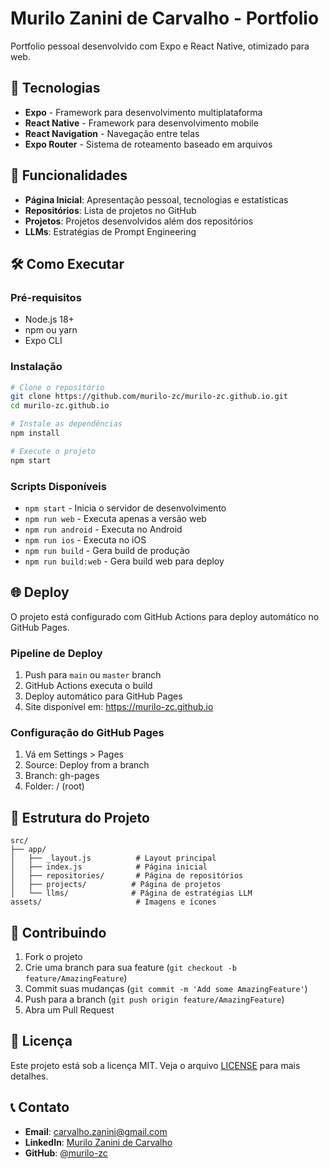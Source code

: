 # Murilo Zanini de Carvalho - Portfolio

Portfolio pessoal desenvolvido com Expo e React Native, otimizado para web.

## 🚀 Tecnologias

- **Expo** - Framework para desenvolvimento multiplataforma
- **React Native** - Framework para desenvolvimento mobile
- **React Navigation** - Navegação entre telas
- **Expo Router** - Sistema de roteamento baseado em arquivos

## 📱 Funcionalidades

- **Página Inicial**: Apresentação pessoal, tecnologias e estatísticas
- **Repositórios**: Lista de projetos no GitHub
- **Projetos**: Projetos desenvolvidos além dos repositórios
- **LLMs**: Estratégias de Prompt Engineering

## 🛠️ Como Executar

### Pré-requisitos
- Node.js 18+
- npm ou yarn
- Expo CLI

### Instalação
```bash
# Clone o repositório
git clone https://github.com/murilo-zc/murilo-zc.github.io.git
cd murilo-zc.github.io

# Instale as dependências
npm install

# Execute o projeto
npm start
```

### Scripts Disponíveis
- `npm start` - Inicia o servidor de desenvolvimento
- `npm run web` - Executa apenas a versão web
- `npm run android` - Executa no Android
- `npm run ios` - Executa no iOS
- `npm run build` - Gera build de produção
- `npm run build:web` - Gera build web para deploy

## 🌐 Deploy

O projeto está configurado com GitHub Actions para deploy automático no GitHub Pages.

### Pipeline de Deploy
1. Push para `main` ou `master` branch
2. GitHub Actions executa o build
3. Deploy automático para GitHub Pages
4. Site disponível em: https://murilo-zc.github.io

### Configuração do GitHub Pages
1. Vá em Settings > Pages
2. Source: Deploy from a branch
3. Branch: gh-pages
4. Folder: / (root)

## 📁 Estrutura do Projeto

```
src/
├── app/
│   ├── _layout.js          # Layout principal
│   ├── index.js            # Página inicial
│   ├── repositories/       # Página de repositórios
│   ├── projects/          # Página de projetos
│   └── llms/              # Página de estratégias LLM
assets/                     # Imagens e ícones
```

## 🤝 Contribuindo

1. Fork o projeto
2. Crie uma branch para sua feature (`git checkout -b feature/AmazingFeature`)
3. Commit suas mudanças (`git commit -m 'Add some AmazingFeature'`)
4. Push para a branch (`git push origin feature/AmazingFeature`)
5. Abra um Pull Request

## 📄 Licença

Este projeto está sob a licença MIT. Veja o arquivo [LICENSE](LICENSE) para mais detalhes.

## 📞 Contato

- **Email**: carvalho.zanini@gmail.com
- **LinkedIn**: [Murilo Zanini de Carvalho](https://www.linkedin.com/in/murilo-zanini-de-carvalho-0980415b/)
- **GitHub**: [@murilo-zc](https://github.com/murilo-zc) 